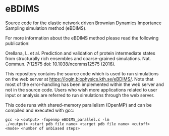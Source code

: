 # eBDIMS
Source code for the elastic network driven Brownian Dynamics Importance Sampling simulation method (eBDIMS).

For more information about the eBDIMS method please read the following publication:

Orellana, L. et al. Prediction and validation of protein intermediate states from structurally rich ensembles and coarse-grained simulations. Nat. Commun. 7:12575 doi: 10.1038/ncomms12575 (2016).

This repository contains the source code which is used to run simulations on the web server at https://login.biophysics.kth.se/eBDIMS/. Note that most of the error-handling has been implemented within the web server and not in the source code. Users who wish more applications related to user input or analysis are referred to run simulations through the web server.

This code runs with shared-memory parallelism (OpenMP) and can be compiled and executed with gcc:

    gcc -o <output> -fopenmp eBDIMS_parallel.c -lm
    ./<output> <start pdb file name> <target pdb file name> <cutoff> <mode> <number of unbiased steps>

